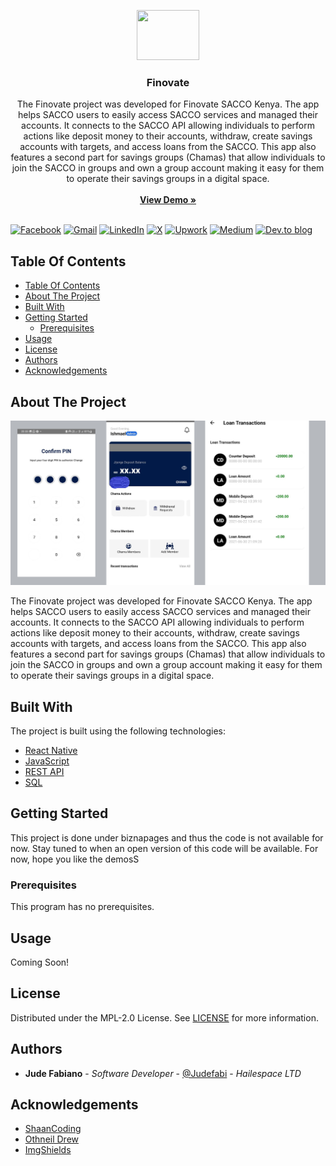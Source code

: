 <p align="center">
  <a href="https://github.com/ShaanCoding/ReadME-Generator">
    <!-- <img src="images/logo.png" alt="Logo" width="80" height="80"> -->
    <img src="https://media.giphy.com/media/v1.Y2lkPTc5MGI3NjExZDQwc2RnMnN3ZjhrNDB3MG9heHVidmh2bDV0M2xzOW01ZXN2MzNyaCZlcD12MV9naWZzX3NlYXJjaCZjdD1n/WoWm8YzFQJg5i/giphy.gif" width="100" height="80"/>
  </a>

  <h3 align="center">Finovate</h3>

  <p align="center">
    The Finovate project was developed for Finovate SACCO Kenya. The app helps SACCO users to easily access SACCO services and managed their accounts. It connects to the SACCO API allowing individuals to perform actions like deposit money to their accounts, withdraw, create savings accounts with targets, and access loans from the SACCO. This app also features a second part for savings groups (Chamas) that allow individuals to join the SACCO in groups and own a group account making it easy for them to operate their savings groups in a digital space.
    <br/>
    <br/>
    <a href="https://github.com/Judefabi/finovate_public/edit"><strong>View Demo »</strong></a>
    <br/>
    <br/>
    <!-- <a href="https://github.com/Judefabi/finovate_public/edit">Explore the docs</a>
    .
    <a href="https://github.com/Judefabi/finovate_public/edit/issues">Report Bug</a>
    .
    <a href="https://github.com/Judefabi/finovate_public/edit/issues">Request Feature</a> -->
  </p>
</p>

[![Facebook](https://img.shields.io/badge/Facebook-%231877F2.svg?style=for-the-badge&logo=Facebook&logoColor=white)](https://web.facebook.com/jude.fabiano) [![Gmail](https://img.shields.io/badge/Gmail-D14836?style=for-the-badge&logo=gmail&logoColor=white)](https://mail.to:judefabiano99@gmail.com/) [![LinkedIn](https://img.shields.io/badge/linkedin-%230077B5.svg?style=for-the-badge&logo=linkedin&logoColor=white)](https://www.linkedin.com/in/jude-fabiano-2a7786167/) [![X](https://img.shields.io/badge/X-%23000000.svg?style=for-the-badge&logo=X&logoColor=white)](https://twitter.com/I_JFabiano) [![Upwork](https://img.shields.io/badge/UpWork-6FDA44?style=for-the-badge&logo=Upwork&logoColor=white)](https://www.upwork.com/freelancers/~01b19999d6770ed1f1) [![Medium](https://img.shields.io/badge/Medium-12100E?style=for-the-badge&logo=medium&logoColor=white)](https://medium.com/@judefabiano99) [![Dev.to blog](https://img.shields.io/badge/dev.to-0A0A0A?style=for-the-badge&logo=dev.to&logoColor=white)](https://dev.to/judefabi)

## Table Of Contents

- [Table Of Contents](#table-of-contents)
- [About The Project](#about-the-project)
- [Built With](#built-with)
- [Getting Started](#getting-started)
  - [Prerequisites](#prerequisites)
  <!-- - [Installation](#installation) -->
- [Usage](#usage)
  <!-- - [Roadmap](#roadmap) -->
  <!-- - [Contributing](#contributing) -->
    <!-- - [Creating A Pull Request](#creating-a-pull-request) -->
- [License](#license)
- [Authors](#authors)
- [Acknowledgements](#acknowledgements)

## About The Project

![Screen Shot](images/finovate.png)

The Finovate project was developed for Finovate SACCO Kenya. The app helps SACCO users to easily access SACCO services and managed their accounts. It connects to the SACCO API allowing individuals to perform actions like deposit money to their accounts, withdraw, create savings accounts with targets, and access loans from the SACCO. This app also features a second part for savings groups (Chamas) that allow individuals to join the SACCO in groups and own a group account making it easy for them to operate their savings groups in a digital space.

## Built With

The project is built using the following technologies:

- [React Native](https://reactnative.dev/)
- [JavaScript](https://www.javascript.com/)
- [REST API](https://restfulapi.net/)
- [SQL](https://www.w3schools.com/sql/)

## Getting Started

This project is done under biznapages and thus the code is not available for now. Stay tuned to when an open version of this code will be available. For now, hope you like the demosS

### Prerequisites

This program has no prerequisites.

<!-- ### Installation

1. Clone the repo

```sh
git clone https://github.com/Judefabi/finovate_public/edit.git
```

2. Open The project in your preferred code editor.

3. Run the following command to install dependencies:

```sh
npm install
```

4. Start the development server:

```sh
npm start
``` -->

## Usage

Coming Soon!

<!-- ## Roadmap

See the [open issues](https://github.com/Judefabi/finovate_public/edit/issues) for a list of proposed features (and known issues).

## Contributing

Contributions are what make the open-source community such an amazing place to be learn, inspire, and create. Any contributions you make are **greatly appreciated**.

- If you have suggestions for adding or removing projects, feel free to [open an issue](https://github.com/Judefabi/finovate_public/edit/issues/new) to discuss it, or directly create a pull request after you edit the _README.md_ file with necessary changes.
- Please make sure you check your spelling and grammar.
- Create an individual PR for each suggestion.
- Please also read through the [Code Of Conduct](https://github.com/Judefabi/finovate_public/edit/blob/main/CODE_OF_CONDUCT.md) before posting your first idea as well.

### Creating A Pull Request

1. Fork the Project
2. Create your Feature Branch (`git checkout -b feature/AmazingFeature`)
3. Commit your Changes (`git commit -m 'Add some AmazingFeature'`)
4. Push to the Branch (`git push origin feature/AmazingFeature`)
5. Open a Pull Request -->

## License

Distributed under the MPL-2.0 License. See [LICENSE](https://github.com/Judefabi/finovate_public/edit/blob/main/LICENSE.md) for more information.

## Authors

- **Jude Fabiano** - _Software Developer_ - [@Judefabi](https://github.com/judefabi/) - _Hailespace LTD_

## Acknowledgements

- [ShaanCoding](https://github.com/ShaanCoding/)
- [Othneil Drew](https://github.com/othneildrew/Best-README-Template)
- [ImgShields](https://shields.io/)

```

```
